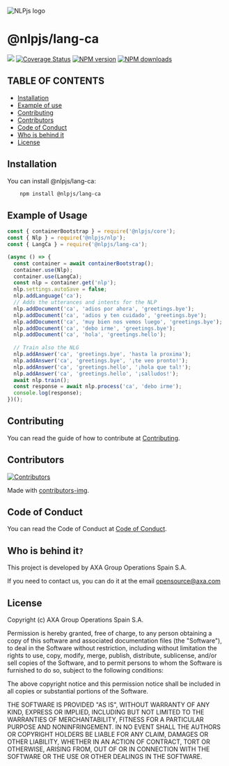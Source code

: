 ![NLPjs logo](../../screenshots/nlplogo.gif)

# @nlpjs/lang-ca

[![](https://github.com/axa-group/nlp.js/actions/workflows/node.js.yml/badge.svg?branch=master)](https://github.com/axa-group/nlp.js/actions/workflows/node.js.yml)
[![Coverage Status](https://coveralls.io/repos/github/axa-group/nlp.js/badge.svg?branch=master)](https://coveralls.io/github/axa-group/nlp.js?branch=master)
[![NPM version](https://img.shields.io/npm/v/node-nlp.svg?style=flat)](https://www.npmjs.com/package/node-nlp)
[![NPM downloads](https://img.shields.io/npm/dm/node-nlp.svg?style=flat)](https://www.npmjs.com/package/node-nlp)

## TABLE OF CONTENTS

<!--ts-->

- [Installation](#installation)
- [Example of use](#example-of-use)
- [Contributing](#contributing)
- [Contributors](#contributors)
- [Code of Conduct](#code-of-conduct)
- [Who is behind it](#who-is-behind-it)
- [License](#license.md)
  <!--te-->

## Installation

You can install @nlpjs/lang-ca:

```bash
    npm install @nlpjs/lang-ca
```

## Example of Usage

```javascript
const { containerBootstrap } = require('@nlpjs/core');
const { Nlp } = require('@nlpjs/nlp');
const { LangCa } = require('@nlpjs/lang-ca');

(async () => {
  const container = await containerBootstrap();
  container.use(Nlp);
  container.use(LangCa);
  const nlp = container.get('nlp');
  nlp.settings.autoSave = false;
  nlp.addLanguage('ca');
  // Adds the utterances and intents for the NLP
  nlp.addDocument('ca', 'adios por ahora', 'greetings.bye');
  nlp.addDocument('ca', 'adios y ten cuidado', 'greetings.bye');
  nlp.addDocument('ca', 'muy bien nos vemos luego', 'greetings.bye');
  nlp.addDocument('ca', 'debo irme', 'greetings.bye');
  nlp.addDocument('ca', 'hola', 'greetings.hello');
  
  // Train also the NLG
  nlp.addAnswer('ca', 'greetings.bye', 'hasta la proxima');
  nlp.addAnswer('ca', 'greetings.bye', '¡te veo pronto!');
  nlp.addAnswer('ca', 'greetings.hello', '¡hola que tal!');
  nlp.addAnswer('ca', 'greetings.hello', '¡salludos!');
  await nlp.train();
  const response = await nlp.process('ca', 'debo irme');
  console.log(response);
})();
```

## Contributing

You can read the guide of how to contribute at [Contributing](../../CONTRIBUTING.md).

## Contributors

[![Contributors](https://contributors-img.firebaseapp.com/image?repo=axa-group/nlp.js)](https://github.com/axa-group/nlp.js/graphs/contributors)

Made with [contributors-img](https://contributors-img.firebaseapp.com).

## Code of Conduct

You can read the Code of Conduct at [Code of Conduct](../../CODE_OF_CONDUCT.md).

## Who is behind it`?`

This project is developed by AXA Group Operations Spain S.A.

If you need to contact us, you can do it at the email opensource@axa.com

## License

Copyright (c) AXA Group Operations Spain S.A.

Permission is hereby granted, free of charge, to any person obtaining
a copy of this software and associated documentation files (the
"Software"), to deal in the Software without restriction, including
without limitation the rights to use, copy, modify, merge, publish,
distribute, sublicense, and/or sell copies of the Software, and to
permit persons to whom the Software is furnished to do so, subject to
the following conditions:

The above copyright notice and this permission notice shall be
included in all copies or substantial portions of the Software.

THE SOFTWARE IS PROVIDED "AS IS", WITHOUT WARRANTY OF ANY KIND,
EXPRESS OR IMPLIED, INCLUDING BUT NOT LIMITED TO THE WARRANTIES OF
MERCHANTABILITY, FITNESS FOR A PARTICULAR PURPOSE AND
NONINFRINGEMENT. IN NO EVENT SHALL THE AUTHORS OR COPYRIGHT HOLDERS BE
LIABLE FOR ANY CLAIM, DAMAGES OR OTHER LIABILITY, WHETHER IN AN ACTION
OF CONTRACT, TORT OR OTHERWISE, ARISING FROM, OUT OF OR IN CONNECTION
WITH THE SOFTWARE OR THE USE OR OTHER DEALINGS IN THE SOFTWARE.
